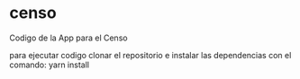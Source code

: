 # censo
Codigo de la App para el Censo

para ejecutar codigo
clonar el repositorio e instalar las dependencias
con el comando: yarn install
